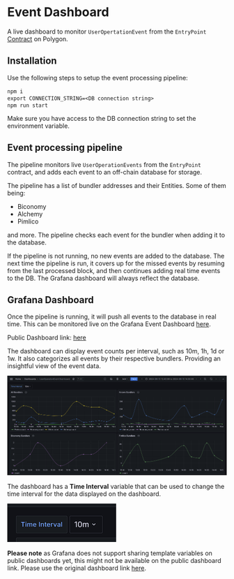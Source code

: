 # Event Dashboard

A live dashboard to monitor `UserOpertationEvent` from the `EntryPoint` [Contract](https://polygonscan.com/address/0x5ff137d4b0fdcd49dca30c7cf57e578a026d2789) on Polygon.

## Installation

Use the following steps to setup the event processing pipeline:

```
npm i
export CONNECTION_STRING=<DB connection string>
npm run start
```

Make sure you have access to the DB connection string to set the environment variable.

## Event processing pipeline

The pipeline monitors live `UserOperationEvents` from the `EntryPoint` contract, and adds each event to an off-chain database for storage.

The pipeline has a list of bundler addresses and their Entities. Some of them being:

- Biconomy
- Alchemy
- Pimlico

and more. The pipeline checks each event for the bundler when adding it to the database.

If the pipeline is not running, no new events are added to the database. The next time the pipeline is run, it covers up for the missed events by resuming from the last processed block, and then continues adding real time events to the DB. The Grafana dashboard will always reflect the database.

## Grafana Dashboard

Once the pipeline is running, it will push all events to the database in real time. This can be monitored live on the Grafana Event Dashboard [here](https://eventdash.grafana.net/goto/Lk5loZ8Ig?orgId=1).

Public Dashboard link: [here](https://eventdash.grafana.net/public-dashboards/c519162ac4f647448a2e305824ead0a7)

The dashboard can display event counts per interval, such as 10m, 1h, 1d or 1w. It also categorizes all events by their respective bundlers. Providing an insightful view of the event data.

![Dashboard Screenshot](./images/dashboardss.png)

The dashboard has a **Time Interval** variable that can be used to change the time interval for the data displayed on the dashboard.

![Interval Option](./images/IntervalSS.png)

**Please note** as Grafana does not support sharing template variables on public dashboards yet, this might not be available on the public dashboard link. Please use the original dashboard link [here](https://eventdash.grafana.net/goto/Lk5loZ8Ig?orgId=1).
